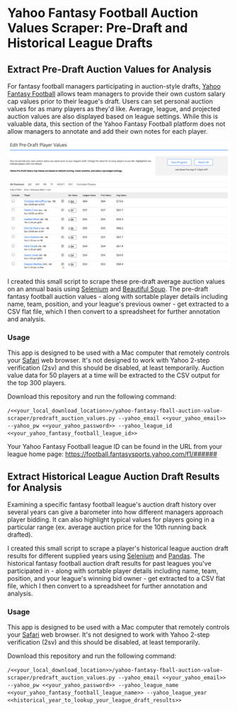 # Yahoo Fantasy Football Auction Values Scraper: Pre-Draft and Historical League Drafts

## Extract Pre-Draft Auction Values for Analysis

For fantasy football managers participating in auction-style drafts, [Yahoo Fantasy Football](https://football.fantasysports.yahoo.com) allows team managers to provide their own custom salary cap values prior to their league's draft. Users can set personal auction values for as many players as they'd like. Average, league, and projected auction values are also displayed based on league settings. While this is valuable data, this section of the Yahoo Fantasy Football platform does not allow managers to annotate and add their own notes for each player. 

![Yahoo Fantasy Football Pre-Draft Auction Costs](/_img/yahoo_pre_draft_auction_values.png)

I created this small script to scrape these pre-draft average auction values on an annual basis using [Selenium](https://github.com/SeleniumHQ/selenium) and [Beautiful Soup](https://www.crummy.com/software/BeautifulSoup). The pre-draft fantasy football auction values - along with sortable player details including name, team, position, and your league's previous owner - get extracted to a CSV flat file, which I then convert to a spreadsheet for further annotation and analysis.

### Usage

This app is designed to be used with a Mac computer that remotely controls your [Safari](https://www.apple.com/safari/) web browser. It's not designed to work with Yahoo 2-step verification (2sv) and this should be disabled, at least temporarily. Auction value data for 50 players at a time will be extracted to the CSV output for the top 300 players.

Download this repository and run the following command:

`/<<your_local_download_location>>/yahoo-fantasy-fball-auction-value-scraper/predraft_auction_values.py --yahoo_email <<your_yahoo_email>> --yahoo_pw <<your_yahoo_password>> --yahoo_league_id <<your_yahoo_fantasy_football_league_id>>`

Your Yahoo Fantasy Football league ID can be found in the URL from your league home page: https://football.fantasysports.yahoo.com/f1/######

## Extract Historical League Auction Draft Results for Analysis

Examining a specific fantasy football league's auction draft history over several years can give a barometer into how different managers approach player bidding. It can also highlight typical values for players going in a particular range (ex. average auction price for the 10th running back drafted).

I created this small script to scrape a player's historical league auction draft results for different supplied years using [Selenium](https://github.com/SeleniumHQ/selenium) and [Pandas](https://pandas.pydata.org). The historical fantasy football auction draft results for past leagues you've participated in - along with sortable player details including name, team, position, and your league's winning bid owner - get extracted to a CSV flat file, which I then convert to a spreadsheet for further annotation and analysis.

### Usage

This app is designed to be used with a Mac computer that remotely controls your [Safari](https://www.apple.com/safari/) web browser. It's not designed to work with Yahoo 2-step verification (2sv) and this should be disabled, at least temporarily.

Download this repository and run the following command:

`/<<your_local_download_location>>/yahoo-fantasy-fball-auction-value-scraper/predraft_auction_values.py --yahoo_email <<your_yahoo_email>> --yahoo_pw <<your_yahoo_password>> --yahoo_league_name <<your_yahoo_fantasy_football_league_name>> --yahoo_league_year <<historical_year_to_lookup_your_league_draft_results>>`